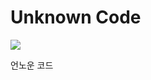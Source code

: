 # Unknown Code

![](https://www.webtoon.xyz/wp-content/uploads/2020/03/Unknown-Code-193x278.jpg)

<!-- Prince Kaizen Namwali -->

언노운 코드	
